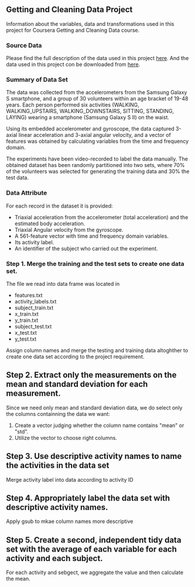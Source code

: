 ## Getting and Cleaning Data Project

Information about the variables, data and transformations used in this project for Coursera Getting and Cleaning Data course.

### Source Data
Please find the full description of the data used in this project [here](http://archive.ics.uci.edu/ml/datasets/Human+Activity+Recognition+Using+Smartphones).
And the data used in this project con be downloaded from [here](https://d396qusza40orc.cloudfront.net/getdata%2Fprojectfiles%2FUCI%20HAR%20Dataset.zip).

### Summary of Data Set

The data was collected from the accelerometers from the Samsung Galaxy S smartphone, and a group of 30 volunteers within an age bracket of 19-48 years. Each person performed six activities (WALKING, WALKING_UPSTAIRS, WALKING_DOWNSTAIRS, SITTING, STANDING, LAYING) wearing a smartphone (Samsung Galaxy S II) on the waist. 

Using its embedded accelerometer and gyroscope, the data captured 3-axial linear acceleration and 3-axial angular velocity, and a vector of features was obtained by calculating variables from the time and frequency domain.

The experiments have been video-recorded to label the data manually. The obtained dataset has been randomly partitioned into two sets, where 70% of the volunteers was selected for generating the training data and 30% the test data. 

### Data Attribute
For each record in the dataset it is provided: 
- Triaxial acceleration from the accelerometer (total acceleration) and the estimated body acceleration. 
- Triaxial Angular velocity from the gyroscope. 
- A 561-feature vector with time and frequency domain variables. 
- Its activity label. 
- An identifier of the subject who carried out the experiment.

### Step 1. Merge the training and the test sets to create one data set.
The file we read into data frame was located in
- features.txt
- activity_labels.txt
- subject_train.txt
- x_train.txt
- y_train.txt
- subject_test.txt
- x_test.txt
- y_test.txt

Assign column names and merge the testing and training data altoghther to create one data set according to the project requirement.

## Step 2. Extract only the measurements on the mean and standard deviation for each measurement. 
Since we need only mean and standard deviation data, we do select only the columns containning the data we want:
1. Create a vector judging whether the column name contains "mean" or "std".
2. Utilize the vector to choose right columns.

## Step 3. Use descriptive activity names to name the activities in the data set
Merge activity label into data according to activity ID

## Step 4. Appropriately label the data set with descriptive activity names.
Apply gsub to mkae column names more descriptive

## Step 5. Create a second, independent tidy data set with the average of each variable for each activity and each subject. 
For each activity and sebgect, we aggregate the value and then calculate the mean. 
